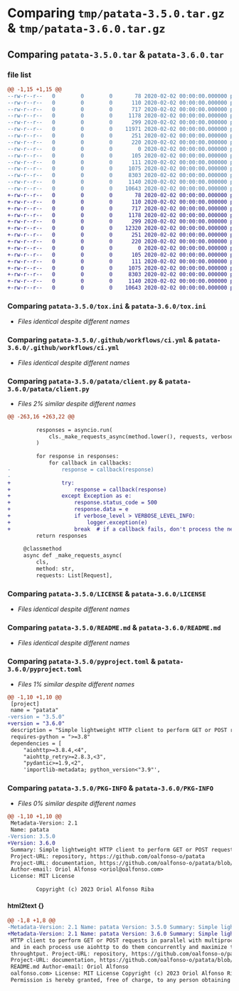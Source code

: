 # Comparing `tmp/patata-3.5.0.tar.gz` & `tmp/patata-3.6.0.tar.gz`

## Comparing `patata-3.5.0.tar` & `patata-3.6.0.tar`

### file list

```diff
@@ -1,15 +1,15 @@
--rw-r--r--   0        0        0       78 2020-02-02 00:00:00.000000 patata-3.5.0/Makefile
--rw-r--r--   0        0        0      110 2020-02-02 00:00:00.000000 patata-3.5.0/requirements-tox.txt
--rw-r--r--   0        0        0      717 2020-02-02 00:00:00.000000 patata-3.5.0/tox.ini
--rw-r--r--   0        0        0     1178 2020-02-02 00:00:00.000000 patata-3.5.0/.github/workflows/ci.yml
--rw-r--r--   0        0        0      299 2020-02-02 00:00:00.000000 patata-3.5.0/patata/__init__.py
--rw-r--r--   0        0        0    11971 2020-02-02 00:00:00.000000 patata-3.5.0/patata/client.py
--rw-r--r--   0        0        0      251 2020-02-02 00:00:00.000000 patata-3.5.0/patata/exceptions.py
--rw-r--r--   0        0        0      220 2020-02-02 00:00:00.000000 patata-3.5.0/patata/models.py
--rw-r--r--   0        0        0        0 2020-02-02 00:00:00.000000 patata-3.5.0/tests/__init__.py
--rw-r--r--   0        0        0      105 2020-02-02 00:00:00.000000 patata-3.5.0/tests/test_client.py
--rw-r--r--   0        0        0      111 2020-02-02 00:00:00.000000 patata-3.5.0/.gitignore
--rw-r--r--   0        0        0     1075 2020-02-02 00:00:00.000000 patata-3.5.0/LICENSE
--rw-r--r--   0        0        0     8303 2020-02-02 00:00:00.000000 patata-3.5.0/README.md
--rw-r--r--   0        0        0     1140 2020-02-02 00:00:00.000000 patata-3.5.0/pyproject.toml
--rw-r--r--   0        0        0    10643 2020-02-02 00:00:00.000000 patata-3.5.0/PKG-INFO
+-rw-r--r--   0        0        0       78 2020-02-02 00:00:00.000000 patata-3.6.0/Makefile
+-rw-r--r--   0        0        0      110 2020-02-02 00:00:00.000000 patata-3.6.0/requirements-tox.txt
+-rw-r--r--   0        0        0      717 2020-02-02 00:00:00.000000 patata-3.6.0/tox.ini
+-rw-r--r--   0        0        0     1178 2020-02-02 00:00:00.000000 patata-3.6.0/.github/workflows/ci.yml
+-rw-r--r--   0        0        0      299 2020-02-02 00:00:00.000000 patata-3.6.0/patata/__init__.py
+-rw-r--r--   0        0        0    12320 2020-02-02 00:00:00.000000 patata-3.6.0/patata/client.py
+-rw-r--r--   0        0        0      251 2020-02-02 00:00:00.000000 patata-3.6.0/patata/exceptions.py
+-rw-r--r--   0        0        0      220 2020-02-02 00:00:00.000000 patata-3.6.0/patata/models.py
+-rw-r--r--   0        0        0        0 2020-02-02 00:00:00.000000 patata-3.6.0/tests/__init__.py
+-rw-r--r--   0        0        0      105 2020-02-02 00:00:00.000000 patata-3.6.0/tests/test_client.py
+-rw-r--r--   0        0        0      111 2020-02-02 00:00:00.000000 patata-3.6.0/.gitignore
+-rw-r--r--   0        0        0     1075 2020-02-02 00:00:00.000000 patata-3.6.0/LICENSE
+-rw-r--r--   0        0        0     8303 2020-02-02 00:00:00.000000 patata-3.6.0/README.md
+-rw-r--r--   0        0        0     1140 2020-02-02 00:00:00.000000 patata-3.6.0/pyproject.toml
+-rw-r--r--   0        0        0    10643 2020-02-02 00:00:00.000000 patata-3.6.0/PKG-INFO
```

### Comparing `patata-3.5.0/tox.ini` & `patata-3.6.0/tox.ini`

 * *Files identical despite different names*

### Comparing `patata-3.5.0/.github/workflows/ci.yml` & `patata-3.6.0/.github/workflows/ci.yml`

 * *Files identical despite different names*

### Comparing `patata-3.5.0/patata/client.py` & `patata-3.6.0/patata/client.py`

 * *Files 2% similar despite different names*

```diff
@@ -263,16 +263,22 @@
 
         responses = asyncio.run(
             cls._make_requests_async(method.lower(), requests, verbose_level, retries)
         )
 
         for response in responses:
             for callback in callbacks:
-                response = callback(response)
-
+                try:
+                    response = callback(response)
+                except Exception as e:
+                    response.status_code = 500
+                    response.data = e
+                    if verbose_level > VERBOSE_LEVEL_INFO:
+                        logger.exception(e)
+                    break  # if a callback fails, don't process the next ones, keep the exception
         return responses
 
     @classmethod
     async def _make_requests_async(
         cls,
         method: str,
         requests: List[Request],
```

### Comparing `patata-3.5.0/LICENSE` & `patata-3.6.0/LICENSE`

 * *Files identical despite different names*

### Comparing `patata-3.5.0/README.md` & `patata-3.6.0/README.md`

 * *Files identical despite different names*

### Comparing `patata-3.5.0/pyproject.toml` & `patata-3.6.0/pyproject.toml`

 * *Files 1% similar despite different names*

```diff
@@ -1,10 +1,10 @@
 [project]
 name = "patata"
-version = "3.5.0"
+version = "3.6.0"
 description = "Simple lightweight HTTP client to perform GET or POST requests in parallel with multiprocessing and in each process use aiohttp to do them concurrently and maximize the throughtput."
 requires-python = ">=3.8"
 dependencies = [
     "aiohttp>=3.8.4,<4",
     "aiohttp_retry>=2.8.3,<3",
     "pydantic>=1.9,<2",
     'importlib-metadata; python_version<"3.9"',
```

### Comparing `patata-3.5.0/PKG-INFO` & `patata-3.6.0/PKG-INFO`

 * *Files 0% similar despite different names*

```diff
@@ -1,10 +1,10 @@
 Metadata-Version: 2.1
 Name: patata
-Version: 3.5.0
+Version: 3.6.0
 Summary: Simple lightweight HTTP client to perform GET or POST requests in parallel with multiprocessing and in each process use aiohttp to do them concurrently and maximize the throughtput.
 Project-URL: repository, https://github.com/oalfonso-o/patata
 Project-URL: documentation, https://github.com/oalfonso-o/patata/blob/main/README.md
 Author-email: Oriol Alfonso <oriol@oalfonso.com>
 License: MIT License
         
         Copyright (c) 2023 Oriol Alfonso Riba
```

#### html2text {}

```diff
@@ -1,8 +1,8 @@
-Metadata-Version: 2.1 Name: patata Version: 3.5.0 Summary: Simple lightweight
+Metadata-Version: 2.1 Name: patata Version: 3.6.0 Summary: Simple lightweight
 HTTP client to perform GET or POST requests in parallel with multiprocessing
 and in each process use aiohttp to do them concurrently and maximize the
 throughtput. Project-URL: repository, https://github.com/oalfonso-o/patata
 Project-URL: documentation, https://github.com/oalfonso-o/patata/blob/main/
 README.md Author-email: Oriol Alfonso
 oalfonso.com> License: MIT License Copyright (c) 2023 Oriol Alfonso Riba
 Permission is hereby granted, free of charge, to any person obtaining a copy of
```

